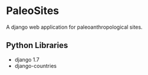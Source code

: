 # PaleoSites
A django web application for paleoanthropological sites. 

## Python Libraries
* django 1.7
* django-countries
